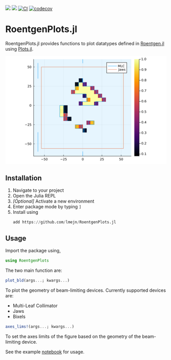 [![](https://img.shields.io/badge/docs-stable-blue.svg)](https://lmejn.github.io/RoentgenPlots.jl/stable/)
[![](https://img.shields.io/badge/docs-dev-blue.svg)](https://lmejn.github.io/RoentgenPlots.jl/dev)
[![CI](https://github.com/lmejn/RoentgenPlots.jl/actions/workflows/CI.yml/badge.svg)](https://github.com/lmejn/RoentgenPlots.jl/actions/workflows/CI.yml)
[![codecov](https://codecov.io/gh/lmejn/RoentgenPlots.jl/graph/badge.svg?token=YA1X5BFFB3)](https://codecov.io/gh/lmejn/RoentgenPlots.jl)

# RoentgenPlots.jl

RoentgenPlots.jl provides functions to plot datatypes defined in [Roentgen.jl](https://github.com/Image-X-Institute/Roentgen.jl) using [Plots.jl](https://docs.juliaplots.org).

![Aperture Example](docs/src/assets/feature-plot.svg)

## Installation

1. Navigate to your project
2. Open the Julia REPL
3. *[Optional]* Activate a new environment
4. Enter package mode by typing `]`
5. Install using 
    ```julia
    add https://github.com/lmejn/RoentgenPlots.jl
    ```

## Usage

Import the package using,
```julia
using RoentgenPlots
```

The two main function are:
```julia
plot_bld(args...; kwargs...)
```
To plot the geometry of beam-limiting devices. Currently supported devices are:

- Multi-Leaf Collimator
- Jaws
- Bixels

```julia
axes_lims!(args...; kwargs...)
```
To set the axes limits of the figure based on the geometry of the beam-limiting device.

See the example [notebook](https://github.com/lmejn/RoentgenPlots.jl/blob/main/examples/Plotting%20Beam%20Limiting%20Devices.ipynb) for usage.



